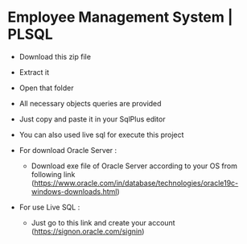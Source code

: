 # Employee Management System | PLSQL
- Download this zip file
- Extract it
- Open that folder
- All necessary objects queries are provided
- Just copy and paste it in your SqlPlus editor
- You can also used live sql for execute this project

- For download Oracle Server :
  - Download exe file of Oracle Server according to your OS from following link (https://www.oracle.com/in/database/technologies/oracle19c-windows-downloads.html)

- For use Live SQL :
  - Just go to this link and create your account (https://signon.oracle.com/signin)
